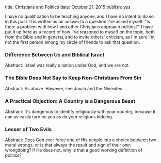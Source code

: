 title: Christians and Politics
date: October 21, 2015
publish: yes
<!-- Post Markdown begins here -->

I have no qualification to be teaching anyone, and I have no intent to
do so in this post.  It is written as an answer to a question I've
asked myself: "Is there a problem with how I and other Christians
approach politics?"  I have put it up here as a record of how I've
reasoned to myself on the topic, both from the Bible and in general,
and to invite others' criticism, as I'm sure I'm not the first person
among my circle of friends to ask that question.

### Difference Between Us and Biblical Israel ###

Abstract: Israel was really a nation under God, and we are not.

### The Bible Does Not Say to Keep Non-Christians From Sin ###

Abstract: As above.  However, see Jonah and the Ninevites.

### A Practical Objection: A Country is a Dangerous Beast ###

Abstract: It's dangerous to identify religiously with your country,
because it can as easily turn on you as do your religious bidding.

### Lesser of Two Evils ###

Abstract: Does God ever force one of His people into a choice between
two moral wrongs, or is that always the result and sign of their own
wrongdoing?  If He does not, why is that a good working definition of
politics?
